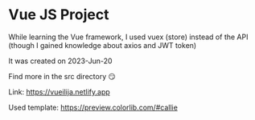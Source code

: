 # Vue JS Project

While learning the Vue framework, I used vuex (store) instead of the API (though I gained knowledge about axios and JWT token)

It was created on 2023-Jun-20

Find more in the src directory 😏

Link:  https://vueilija.netlify.app

Used template: https://preview.colorlib.com/#callie 

